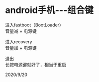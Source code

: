# android手机---组合键

进入fastboot（BootLoader）  
音量减 + 电源键  

进入recovery  
音量加 + 电源键  

退出  
长按电源键就好了，相当于重启  


2020/9/20  
